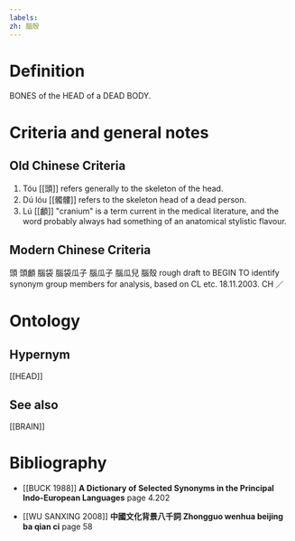 ```yaml
---
labels: 
zh: 腦殼
---
```


# Definition
BONES of the HEAD of a DEAD BODY.
# Criteria and general notes
## Old Chinese Criteria
1. Tóu [[頭]] refers generally to the skeleton of the head.
2. Dú lóu [[髑髏]] refers to the skeleton head of a dead person.
3. Lú [[顱]] "cranium" is a term current in the medical literature, and the word probably always had something of an anatomical stylistic flavour.
## Modern Chinese Criteria
頭
頭顱
腦袋
腦袋瓜子
腦瓜子
腦瓜兒
腦殼
rough draft to BEGIN TO identify synonym group members for analysis, based on CL etc. 18.11.2003. CH ／
# Ontology

## Hypernym
[[HEAD]]
## See also
[[BRAIN]]
# Bibliography
- [[BUCK 1988]]
**A Dictionary of Selected Synonyms in the Principal Indo-European Languages** page 4.202

- [[WU SANXING 2008]]
**中國文化背景八千詞 Zhongguo wenhua beijing ba qian ci** page 58
